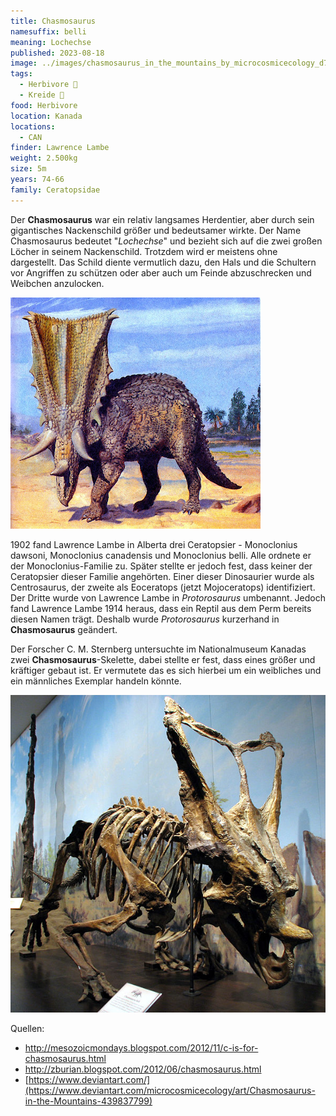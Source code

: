 ```yaml
---
title: Chasmosaurus
namesuffix: belli
meaning: Lochechse
published: 2023-08-18
image: ../images/chasmosaurus_in_the_mountains_by_microcosmicecology_d79v90n-pre.jpg
tags:
  - Herbivore 🌿
  - Kreide 🦴
food: Herbivore
location: Kanada
locations:
  - CAN
finder: Lawrence Lambe
weight: 2.500kg
size: 5m
years: 74-66
family: Ceratopsidae
---
```

D﻿er **Chasmosaurus** war ein relativ langsames Herdentier, aber durch sein gigantisches Nackenschild größer und bedeutsamer wirkte. Der Name Chasmosaurus bedeutet "*Lochechse*" und bezieht sich auf die zwei großen Löcher in seinem Nackenschild. Trotzdem wird er meistens ohne dargestellt. Das Schild diente vermutlich dazu, den Hals und die Schultern vor Angriffen zu schützen oder aber auch um Feinde abzuschrecken und Weibchen anzulocken.

![Chasmosaurus](../images/chasmosaurus_by_zdenek_burian_1976.jpg)

1﻿902 fand Lawrence Lambe in Alberta drei Ceratopsier - Monoclonius dawsoni, Monoclonius canadensis und Monoclonius belli. Alle ordnete er der Monoclonius-Familie zu. Später stellte er jedoch fest, dass keiner der Ceratopsier dieser Familie angehörten. Einer dieser Dinosaurier wurde als Centrosaurus, der zweite als Eoceratops (jetzt Mojoceratops) identifiziert. Der Dritte wurde von Lawrence Lambe in *Protorosaurus* umbenannt. Jedoch fand Lawrence Lambe 1914 heraus, dass ein Reptil aus dem Perm bereits diesen Namen trägt. Deshalb wurde *Protorosaurus* kurzerhand in **Chasmosaurus** geändert.  

Der Forscher C. M. Sternberg untersuchte im Nationalmuseum Kanadas zwei **Chasmosaurus**-Skelette, dabei stellte er fest, dass eines größer und kräftiger gebaut ist. Er vermutete das es sich hierbei um ein weibliches und ein männliches Exemplar handeln könnte.

![Chasmosaurusskelett](../images/r.jpeg)

Quellen:

* <http://mesozoicmondays.blogspot.com/2012/11/c-is-for-chasmosaurus.html>
* <http://zburian.blogspot.com/2012/06/chasmosaurus.html>
* [https://www.deviantart.com/](https://www.deviantart.com/microcosmicecology/art/Chasmosaurus-in-the-Mountains-439837799)

